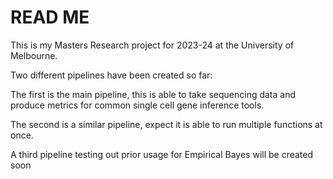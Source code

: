 # READ ME

This is my Masters Research project for 2023-24 at the University of Melbourne.

Two different pipelines have been created so far:

The first is the main pipeline, this is able to take sequencing data and produce metrics for common single cell gene inference tools.

The second is a similar pipeline, expect it is able to run multiple functions at once. 

A third pipeline testing out prior usage for Empirical Bayes will be created soon